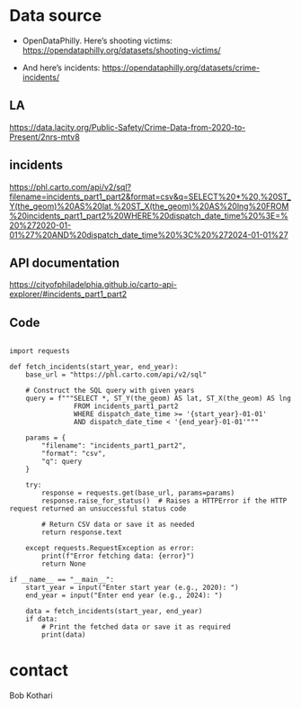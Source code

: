 # Data source


+ OpenDataPhilly. Here’s shooting victims: 
https://opendataphilly.org/datasets/shooting-victims/

+ And here’s incidents: 
https://opendataphilly.org/datasets/crime-incidents/

## LA

https://data.lacity.org/Public-Safety/Crime-Data-from-2020-to-Present/2nrs-mtv8

## incidents

https://phl.carto.com/api/v2/sql?filename=incidents_part1_part2&format=csv&q=SELECT%20*%20,%20ST_Y(the_geom)%20AS%20lat,%20ST_X(the_geom)%20AS%20lng%20FROM%20incidents_part1_part2%20WHERE%20dispatch_date_time%20%3E=%20%272020-01-01%27%20AND%20dispatch_date_time%20%3C%20%272024-01-01%27

## API documentation

https://cityofphiladelphia.github.io/carto-api-explorer/#incidents_part1_part2

## Code

```

import requests

def fetch_incidents(start_year, end_year):
    base_url = "https://phl.carto.com/api/v2/sql"
    
    # Construct the SQL query with given years
    query = f"""SELECT *, ST_Y(the_geom) AS lat, ST_X(the_geom) AS lng 
                FROM incidents_part1_part2 
                WHERE dispatch_date_time >= '{start_year}-01-01' 
                AND dispatch_date_time < '{end_year}-01-01'"""

    params = {
        "filename": "incidents_part1_part2",
        "format": "csv",
        "q": query
    }

    try:
        response = requests.get(base_url, params=params)
        response.raise_for_status()  # Raises a HTTPError if the HTTP request returned an unsuccessful status code

        # Return CSV data or save it as needed
        return response.text

    except requests.RequestException as error:
        print(f"Error fetching data: {error}")
        return None

if __name__ == "__main__":
    start_year = input("Enter start year (e.g., 2020): ")
    end_year = input("Enter end year (e.g., 2024): ")

    data = fetch_incidents(start_year, end_year)
    if data:
        # Print the fetched data or save it as required
        print(data)

```



# contact
Bob Kothari